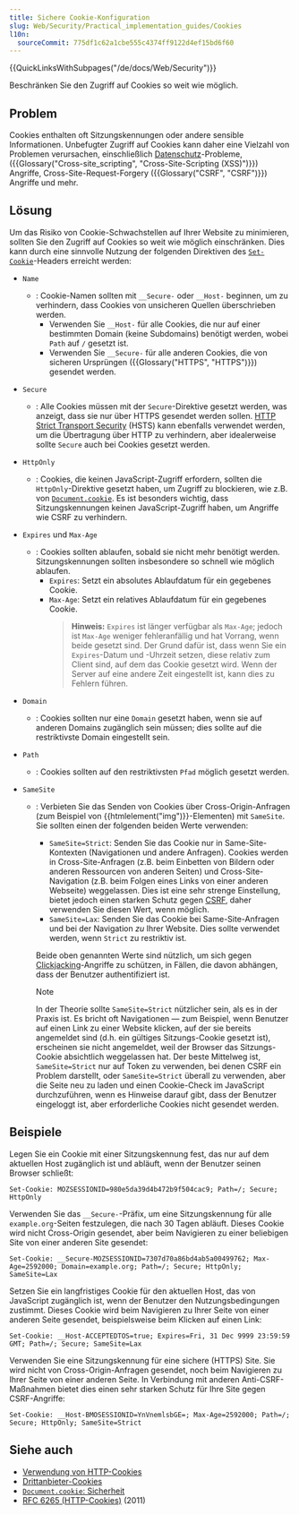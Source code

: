 ```yaml
---
title: Sichere Cookie-Konfiguration
slug: Web/Security/Practical_implementation_guides/Cookies
l10n:
  sourceCommit: 775df1c62a1cbe555c4374ff9122d4ef15bd6f60
---
```


{{QuickLinksWithSubpages("/de/docs/Web/Security")}}

Beschränken Sie den Zugriff auf Cookies so weit wie möglich.

## Problem

Cookies enthalten oft Sitzungskennungen oder andere sensible Informationen. Unbefugter Zugriff auf Cookies kann daher eine Vielzahl von Problemen verursachen, einschließlich [Datenschutz](/de/docs/Web/Privacy)-Probleme, ({{Glossary("Cross-site_scripting", "Cross-Site-Scripting (XSS)")}}) Angriffe, Cross-Site-Request-Forgery ({{Glossary("CSRF", "CSRF")}}) Angriffe und mehr.

## Lösung

Um das Risiko von Cookie-Schwachstellen auf Ihrer Website zu minimieren, sollten Sie den Zugriff auf Cookies so weit wie möglich einschränken. Dies kann durch eine sinnvolle Nutzung der folgenden Direktiven des [`Set-Cookie`](/de/docs/Web/HTTP/Headers/Set-Cookie)-Headers erreicht werden:

- `Name`
  - : Cookie-Namen sollten mit `__Secure-` oder `__Host-` beginnen, um zu verhindern, dass Cookies von unsicheren Quellen überschrieben werden.
    - Verwenden Sie `__Host-` für alle Cookies, die nur auf einer bestimmten Domain (keine Subdomains) benötigt werden, wobei `Path` auf `/` gesetzt ist.
    - Verwenden Sie `__Secure-` für alle anderen Cookies, die von sicheren Ursprüngen ({{Glossary("HTTPS", "HTTPS")}}) gesendet werden.
- `Secure`
  - : Alle Cookies müssen mit der `Secure`-Direktive gesetzt werden, was anzeigt, dass sie nur über HTTPS gesendet werden sollen. [HTTP Strict Transport Security](/de/docs/Web/Security/Practical_implementation_guides/TLS#http_strict_transport_security_implementation) (HSTS) kann ebenfalls verwendet werden, um die Übertragung über HTTP zu verhindern, aber idealerweise sollte `Secure` auch bei Cookies gesetzt werden.
- `HttpOnly`
  - : Cookies, die keinen JavaScript-Zugriff erfordern, sollten die `HttpOnly`-Direktive gesetzt haben, um Zugriff zu blockieren, wie z.B. von [`Document.cookie`](/de/docs/Web/API/Document/cookie). Es ist besonders wichtig, dass Sitzungskennungen keinen JavaScript-Zugriff haben, um Angriffe wie CSRF zu verhindern.
- `Expires` und `Max-Age`
  - : Cookies sollten ablaufen, sobald sie nicht mehr benötigt werden. Sitzungskennungen sollten insbesondere so schnell wie möglich ablaufen.
    - `Expires`: Setzt ein absolutes Ablaufdatum für ein gegebenes Cookie.
    - `Max-Age`: Setzt ein relatives Ablaufdatum für ein gegebenes Cookie.
      > **Hinweis:** `Expires` ist länger verfügbar als `Max-Age`; jedoch ist `Max-Age` weniger fehleranfällig und hat Vorrang, wenn beide gesetzt sind. Der Grund dafür ist, dass wenn Sie ein `Expires`-Datum und -Uhrzeit setzen, diese relativ zum Client sind, auf dem das Cookie gesetzt wird. Wenn der Server auf eine andere Zeit eingestellt ist, kann dies zu Fehlern führen.
- `Domain`
  - : Cookies sollten nur eine `Domain` gesetzt haben, wenn sie auf anderen Domains zugänglich sein müssen; dies sollte auf die restriktivste Domain eingestellt sein.
- `Path`
  - : Cookies sollten auf den restriktivsten `Pfad` möglich gesetzt werden.
- `SameSite`

  - : Verbieten Sie das Senden von Cookies über Cross-Origin-Anfragen (zum Beispiel von {{htmlelement("img")}}-Elementen) mit `SameSite`. Sie sollten einen der folgenden beiden Werte verwenden:

    - `SameSite=Strict`: Senden Sie das Cookie nur in Same-Site-Kontexten (Navigationen und andere Anfragen). Cookies werden in Cross-Site-Anfragen (z.B. beim Einbetten von Bildern oder anderen Ressourcen von anderen Seiten) und Cross-Site-Navigation (z.B. beim Folgen eines Links von einer anderen Webseite) weggelassen. Dies ist eine sehr strenge Einstellung, bietet jedoch einen starken Schutz gegen [CSRF](/de/docs/Web/Security/Practical_implementation_guides/CSRF_prevention), daher verwenden Sie diesen Wert, wenn möglich.
    - `SameSite=Lax`: Senden Sie das Cookie bei Same-Site-Anfragen und bei der Navigation _zu_ Ihrer Website. Dies sollte verwendet werden, wenn `Strict` zu restriktiv ist.

    Beide oben genannten Werte sind nützlich, um sich gegen [Clickjacking](/de/docs/Web/Security/Attacks/Clickjacking)-Angriffe zu schützen, in Fällen, die davon abhängen, dass der Benutzer authentifiziert ist.

    > [!NOTE]
    > In der Theorie sollte `SameSite=Strict` nützlicher sein, als es in der Praxis ist. Es bricht oft Navigationen — zum Beispiel, wenn Benutzer auf einen Link zu einer Website klicken, auf der sie bereits angemeldet sind (d.h. ein gültiges Sitzungs-Cookie gesetzt ist), erscheinen sie nicht angemeldet, weil der Browser das Sitzungs-Cookie absichtlich weggelassen hat. Der beste Mittelweg ist, `SameSite=Strict` nur auf Token zu verwenden, bei denen CSRF ein Problem darstellt, oder `SameSite=Strict` überall zu verwenden, aber die Seite neu zu laden und einen Cookie-Check im JavaScript durchzuführen, wenn es Hinweise darauf gibt, dass der Benutzer eingeloggt ist, aber erforderliche Cookies nicht gesendet werden.

## Beispiele

Legen Sie ein Cookie mit einer Sitzungskennung fest, das nur auf dem aktuellen Host zugänglich ist und abläuft, wenn der Benutzer seinen Browser schließt:

```http
Set-Cookie: MOZSESSIONID=980e5da39d4b472b9f504cac9; Path=/; Secure; HttpOnly
```

Verwenden Sie das `__Secure-`-Präfix, um eine Sitzungskennung für alle `example.org`-Seiten festzulegen, die nach 30 Tagen abläuft. Dieses Cookie wird nicht Cross-Origin gesendet, aber beim Navigieren zu einer beliebigen Site von einer anderen Site gesendet:

```http
Set-Cookie: __Secure-MOZSESSIONID=7307d70a86bd4ab5a00499762; Max-Age=2592000; Domain=example.org; Path=/; Secure; HttpOnly; SameSite=Lax
```

Setzen Sie ein langfristiges Cookie für den aktuellen Host, das von JavaScript zugänglich ist, wenn der Benutzer den Nutzungsbedingungen zustimmt. Dieses Cookie wird beim Navigieren zu Ihrer Seite von einer anderen Seite gesendet, beispielsweise beim Klicken auf einen Link:

```http
Set-Cookie: __Host-ACCEPTEDTOS=true; Expires=Fri, 31 Dec 9999 23:59:59 GMT; Path=/; Secure; SameSite=Lax
```

Verwenden Sie eine Sitzungskennung für eine sichere (HTTPS) Site. Sie wird nicht von Cross-Origin-Anfragen gesendet, noch beim Navigieren zu Ihrer Seite von einer anderen Seite. In Verbindung mit anderen Anti-CSRF-Maßnahmen bietet dies einen sehr starken Schutz für Ihre Site gegen CSRF-Angriffe:

```http
Set-Cookie: __Host-BMOSESSIONID=YnVnemlsbGE=; Max-Age=2592000; Path=/; Secure; HttpOnly; SameSite=Strict
```

## Siehe auch

- [Verwendung von HTTP-Cookies](/de/docs/Web/HTTP/Cookies)
- [Drittanbieter-Cookies](/de/docs/Web/Privacy/Guides/Third-party_cookies)
- [`Document.cookie`: Sicherheit](/de/docs/Web/API/Document/cookie#security)
- [RFC 6265 (HTTP-Cookies)](https://datatracker.ietf.org/doc/html/rfc6265) (2011)
